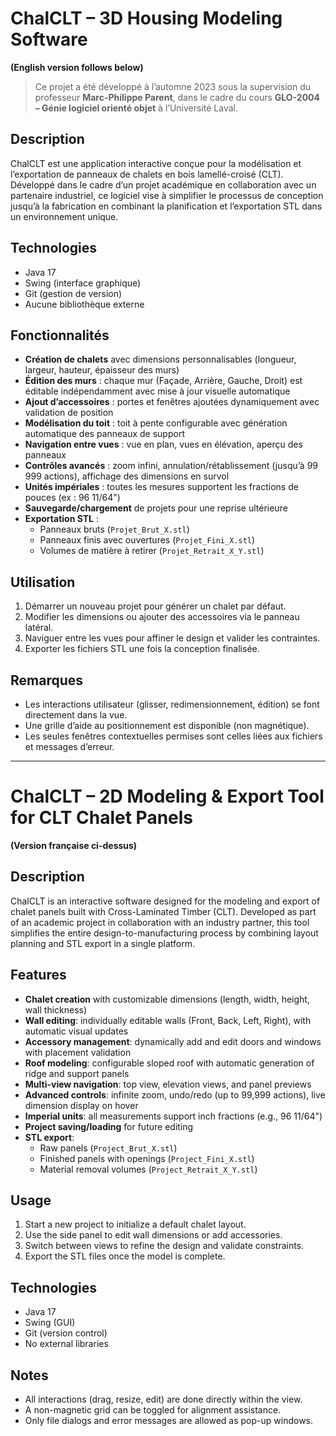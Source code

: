 # ChalCLT – 3D Housing Modeling Software 
**(English version follows below)**

> Ce projet a été développé à l’automne 2023 sous la supervision du professeur **Marc-Philippe Parent**, dans le cadre du cours **GLO-2004 – Génie logiciel orienté objet** à l’Université Laval.

## Description

ChalCLT est une application interactive conçue pour la modélisation et l’exportation de panneaux de chalets en bois lamellé-croisé (CLT). Développé dans le cadre d’un projet académique en collaboration avec un partenaire industriel, ce logiciel vise à simplifier le processus de conception jusqu’à la fabrication en combinant la planification et l’exportation STL dans un environnement unique.

## Technologies

- Java 17  
- Swing (interface graphique)  
- Git (gestion de version)  
- Aucune bibliothèque externe

## Fonctionnalités

- **Création de chalets** avec dimensions personnalisables (longueur, largeur, hauteur, épaisseur des murs)
- **Édition des murs** : chaque mur (Façade, Arrière, Gauche, Droit) est éditable indépendamment avec mise à jour visuelle automatique
- **Ajout d’accessoires** : portes et fenêtres ajoutées dynamiquement avec validation de position
- **Modélisation du toit** : toit à pente configurable avec génération automatique des panneaux de support
- **Navigation entre vues** : vue en plan, vues en élévation, aperçu des panneaux
- **Contrôles avancés** : zoom infini, annulation/rétablissement (jusqu’à 99 999 actions), affichage des dimensions en survol
- **Unités impériales** : toutes les mesures supportent les fractions de pouces (ex : 96 11/64")
- **Sauvegarde/chargement** de projets pour une reprise ultérieure
- **Exportation STL** :
  - Panneaux bruts (`Projet_Brut_X.stl`)
  - Panneaux finis avec ouvertures (`Projet_Fini_X.stl`)
  - Volumes de matière à retirer (`Projet_Retrait_X_Y.stl`)

## Utilisation

1. Démarrer un nouveau projet pour générer un chalet par défaut.
2. Modifier les dimensions ou ajouter des accessoires via le panneau latéral.
3. Naviguer entre les vues pour affiner le design et valider les contraintes.
4. Exporter les fichiers STL une fois la conception finalisée.


## Remarques

- Les interactions utilisateur (glisser, redimensionnement, édition) se font directement dans la vue.
- Une grille d’aide au positionnement est disponible (non magnétique).
- Les seules fenêtres contextuelles permises sont celles liées aux fichiers et messages d’erreur.

---

# ChalCLT – 2D Modeling & Export Tool for CLT Chalet Panels  
**(Version française ci-dessus)**

## Description

ChalCLT is an interactive software designed for the modeling and export of chalet panels built with Cross-Laminated Timber (CLT). Developed as part of an academic project in collaboration with an industry partner, this tool simplifies the entire design-to-manufacturing process by combining layout planning and STL export in a single platform.

## Features

- **Chalet creation** with customizable dimensions (length, width, height, wall thickness)
- **Wall editing**: individually editable walls (Front, Back, Left, Right), with automatic visual updates
- **Accessory management**: dynamically add and edit doors and windows with placement validation
- **Roof modeling**: configurable sloped roof with automatic generation of ridge and support panels
- **Multi-view navigation**: top view, elevation views, and panel previews
- **Advanced controls**: infinite zoom, undo/redo (up to 99,999 actions), live dimension display on hover
- **Imperial units**: all measurements support inch fractions (e.g., 96 11/64")
- **Project saving/loading** for future editing
- **STL export**:
  - Raw panels (`Project_Brut_X.stl`)
  - Finished panels with openings (`Project_Fini_X.stl`)
  - Material removal volumes (`Project_Retrait_X_Y.stl`)

## Usage

1. Start a new project to initialize a default chalet layout.
2. Use the side panel to edit wall dimensions or add accessories.
3. Switch between views to refine the design and validate constraints.
4. Export the STL files once the model is complete.

## Technologies

- Java 17  
- Swing (GUI)  
- Git (version control)  
- No external libraries

## Notes

- All interactions (drag, resize, edit) are done directly within the view.
- A non-magnetic grid can be toggled for alignment assistance.
- Only file dialogs and error messages are allowed as pop-up windows.

